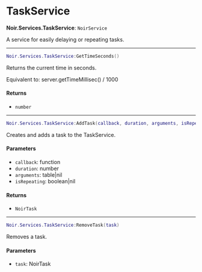 # TaskService

**Noir.Services.TaskService**: `NoirService`

A service for easily delaying or repeating tasks.

***

```lua
Noir.Services.TaskService:GetTimeSeconds()
```

Returns the current time in seconds.

Equivalent to: server.getTimeMillisec() / 1000

#### Returns

* `number`

***

```lua
Noir.Services.TaskService:AddTask(callback, duration, arguments, isRepeating)
```

Creates and adds a task to the TaskService.

#### Parameters

* `callback`: function
* `duration`: number
* `arguments`: table|nil
* `isRepeating`: boolean|nil

#### Returns

* `NoirTask`

***

```lua
Noir.Services.TaskService:RemoveTask(task)
```

Removes a task.

#### Parameters

* `task`: NoirTask
